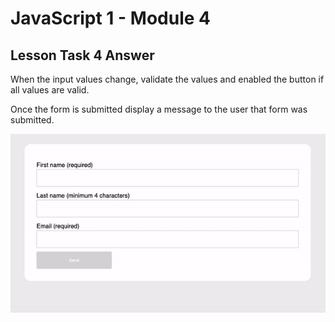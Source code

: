 # JavaScript 1 - Module 4

## Lesson Task 4 Answer

When the input values change, validate the values and enabled the button if all values are valid.

Once the form is submitted display a message to the user that form was submitted.

<img src="example.gif">
